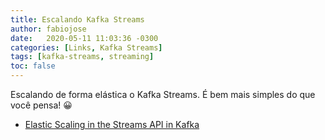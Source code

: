 ```yaml
---
title: Escalando Kafka Streams
author: fabiojose
date:   2020-05-11 11:03:36 -0300
categories: [Links, Kafka Streams]
tags: [kafka-streams, streaming]
toc: false
---
```


Escalando de forma elástica o Kafka Streams. É bem mais simples do que você pensa! 😀

- [Elastic Scaling in the Streams API in Kafka](https://www.confluent.io/blog/elastic-scaling-in-kafka-streams/)